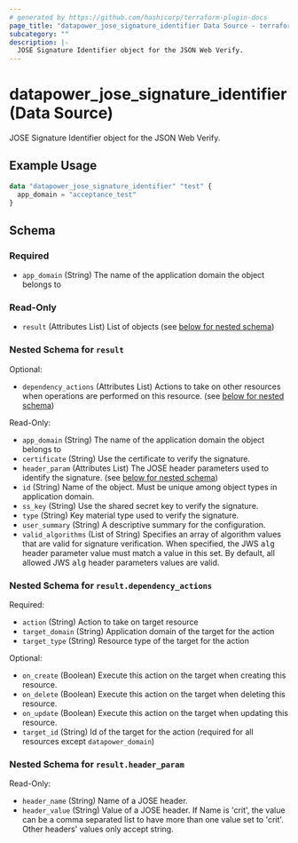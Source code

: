 ```yaml
---
# generated by https://github.com/hashicorp/terraform-plugin-docs
page_title: "datapower_jose_signature_identifier Data Source - terraform-provider-datapower"
subcategory: ""
description: |-
  JOSE Signature Identifier object for the JSON Web Verify.
---
```


# datapower_jose_signature_identifier (Data Source)

JOSE Signature Identifier object for the JSON Web Verify.

## Example Usage

```terraform
data "datapower_jose_signature_identifier" "test" {
  app_domain = "acceptance_test"
}
```

<!-- schema generated by tfplugindocs -->
## Schema

### Required

- `app_domain` (String) The name of the application domain the object belongs to

### Read-Only

- `result` (Attributes List) List of objects (see [below for nested schema](#nestedatt--result))

<a id="nestedatt--result"></a>
### Nested Schema for `result`

Optional:

- `dependency_actions` (Attributes List) Actions to take on other resources when operations are performed on this resource. (see [below for nested schema](#nestedatt--result--dependency_actions))

Read-Only:

- `app_domain` (String) The name of the application domain the object belongs to
- `certificate` (String) Use the certificate to verify the signature.
- `header_param` (Attributes List) The JOSE header parameters used to identify the signature. (see [below for nested schema](#nestedatt--result--header_param))
- `id` (String) Name of the object. Must be unique among object types in application domain.
- `ss_key` (String) Use the shared secret key to verify the signature.
- `type` (String) Key material type used to verify the signature.
- `user_summary` (String) A descriptive summary for the configuration.
- `valid_algorithms` (List of String) Specifies an array of algorithm values that are valid for signature verification. When specified, the JWS <tt>alg</tt> header parameter value must match a value in this set. By default, all allowed JWS <tt>alg</tt> header parameters values are valid.

<a id="nestedatt--result--dependency_actions"></a>
### Nested Schema for `result.dependency_actions`

Required:

- `action` (String) Action to take on target resource
- `target_domain` (String) Application domain of the target for the action
- `target_type` (String) Resource type of the target for the action

Optional:

- `on_create` (Boolean) Execute this action on the target when creating this resource.
- `on_delete` (Boolean) Execute this action on the target when deleting this resource.
- `on_update` (Boolean) Execute this action on the target when updating this resource.
- `target_id` (String) Id of the target for the action (required for all resources except `datapower_domain`)


<a id="nestedatt--result--header_param"></a>
### Nested Schema for `result.header_param`

Read-Only:

- `header_name` (String) Name of a JOSE header.
- `header_value` (String) Value of a JOSE header. If Name is 'crit', the value can be a comma separated list to have more than one value set to 'crit'. Other headers' values only accept string.

